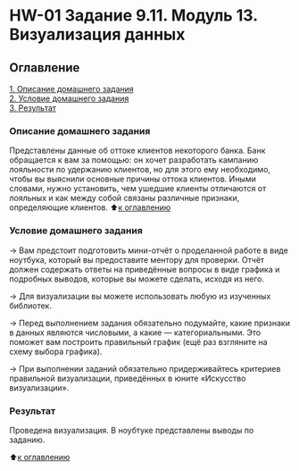 # HW-01 Задание 9.11. Модуль 13. Визуализация данных

## Оглавление  
[1. Описание домашнего задания](https://github.com/Niclausiv/sf_data_science/blob/main/Hw_01/README.md#Описание-домашнего-задания)  
[2. Условие домашнего задания](https://github.com/Niclausiv/sf_data_science/blob/main/Hw_01/README.md#Условие-домашнего-задания)  
[3. Результат](https://github.com/Niclausiv/sf_data_science/blob/main/Hw_01/README.md#Результат)    


### Описание домашнего задания    
Представлены данные об оттоке клиентов некоторого банка. Банк обращается к вам за помощью: он хочет разработать кампанию лояльности по удержанию клиентов, но для этого ему необходимо, чтобы вы выяснили основные причины оттока клиентов. Иными словами, нужно установить, чем ушедшие клиенты отличаются от лояльных и как между собой связаны различные признаки, определяющие клиентов.
:arrow_up:[к оглавлению](https://github.com/Niclausiv/sf_data_science/blob/main/Hw_01/README.md#Оглавление)

### Условие домашнего задания    

→ Вам предстоит подготовить мини-отчёт о проделанной работе в виде ноутбука, который вы предоставите ментору для проверки. Отчёт должен содержать ответы на приведённые вопросы в виде графика и подробных выводов, которые вы можете сделать, исходя из него.

→ Для визуализации вы можете использовать любую из изученных библиотек.

→ Перед выполнением задания обязательно подумайте, какие признаки в данных являются числовыми, а какие — категориальными. Это поможет вам построить правильный график (ещё раз взгляните на схему выбора графика).

→ При выполнении заданий обязательно придерживайтесь критериев правильной визуализации, приведённых в юните «Искусство визуализации».


### Результат  
Проведена визуализация. В ноубтуке представлены выводы по заданию. 
 
:arrow_up:[к оглавлению](https://github.com/Niclausiv/sf_data_science/tree/main/Hw_01/README.md#Оглавление)
